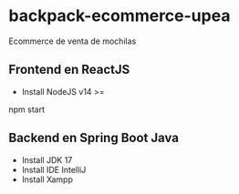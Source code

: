 # backpack-ecommerce-upea
Ecommerce de venta de mochilas


## Frontend en ReactJS
* Install NodeJS v14 >=

npm start

## Backend en Spring Boot Java
* Install JDK 17
* Install IDE IntelliJ
* Install Xampp